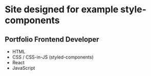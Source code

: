 # Site designed for example style-components

## Portfolio Frontend Developer

- HTML
- CSS / CSS-in-JS (styled-components)
- React
- JavaScript
